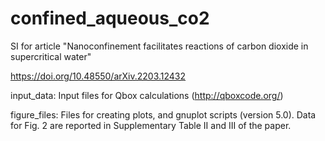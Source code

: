 # confined_aqueous_co2
SI for article "Nanoconfinement facilitates reactions of carbon dioxide in supercritical water"

https://doi.org/10.48550/arXiv.2203.12432

input_data: Input files for Qbox calculations (http://qboxcode.org/)

figure_files: Files for creating plots, and gnuplot scripts (version 5.0). Data for Fig. 2 are reported in Supplementary Table II and III of the paper.
